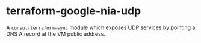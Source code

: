 # terraform-google-nia-udp

A [`consul-terraform-sync`](https://www.consul.io/docs/nia/configuration) module which exposes UDP services by pointing a DNS A record at the VM public address.
